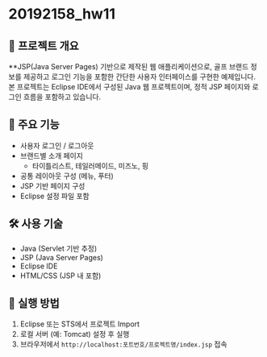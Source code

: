 # 20192158_hw11

## 📌 프로젝트 개요

**JSP(Java Server Pages) 기반으로 제작된 웹 애플리케이션으로, 골프 브랜드 정보를 제공하고 로그인 기능을 포함한 간단한 사용자 인터페이스를 구현한 예제입니다. 본 프로젝트는 Eclipse IDE에서 구성된 Java 웹 프로젝트이며, 정적 JSP 페이지와 로그인 흐름을 포함하고 있습니다.


## 🔑 주요 기능

- 사용자 로그인 / 로그아웃
- 브랜드별 소개 페이지
  - 타이틀리스트, 테일러메이드, 미즈노, 핑
- 공통 레이아웃 구성 (메뉴, 푸터)
- JSP 기반 페이지 구성
- Eclipse 설정 파일 포함

## 🛠️ 사용 기술

- Java (Servlet 기반 추정)
- JSP (Java Server Pages)
- Eclipse IDE
- HTML/CSS (JSP 내 포함)

## 📄 실행 방법

1. Eclipse 또는 STS에서 프로젝트 Import
2. 로컬 서버 (예: Tomcat) 설정 후 실행
3. 브라우저에서 `http://localhost:포트번호/프로젝트명/index.jsp` 접속
